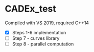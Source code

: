 # CADEx_test

Compiled with VS 2019, required C++14 

- [x] Steps 1-6 implementation
- [ ] Step 7 - curves library
- [ ] Step 8 - parallel computation
